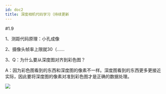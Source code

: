```yaml
---
id: doc2
title: 深度相机代码学习（持续更新
---
```

#1.9

1、测距代码原理：小孔成像

2、摄像头帧率上限就30（……

3、Q：为什么要从深度图对齐到彩色图？

A：因为彩色图看到的东西和深度图的像素不一样。深度图看到的东西更多更接近实际，因此要将深度图的像素对准到彩色图才是正确的数据处理。

![](https://image-up-1304421499.cos.ap-guangzhou.myqcloud.com/img/20210109153039.jpg)

